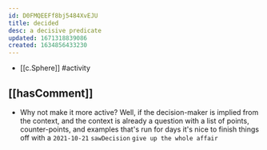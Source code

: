 ```yaml
---
id: D0FMQEEFf8bj5484XvEJU
title: decided
desc: a decisive predicate
updated: 1671318839086
created: 1634856433230
---
```




- [[c.Sphere]] #activity

## [[hasComment]]

- Why not make it more active? Well, if the decision-maker is implied from the context, and the context is already a question with a list of points, counter-points, and examples that's run for days it's nice to finish things off with a `2021-10-21` `sawDecision` `give up the whole affair`
